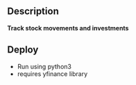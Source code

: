 ## Description
<B> Track stock movements and investments </B>

## Deploy
- Run using python3
- requires yfinance library
